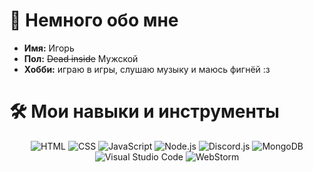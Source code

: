 # 👋 Немного обо мне

- **Имя:** Игорь
- **Пол:** ~~Dead inside~~ Мужской
- **Хобби:** играю в игры, слушаю музыку и маюсь фигнёй :з

# 🛠 Мои навыки и инструменты
<p align="center">
     <img alt="HTML" src="https://img.shields.io/badge/-HTML-090909?style=for-the-badge&logo=HTML5" />
     <img alt="CSS" src="https://img.shields.io/badge/-CSS-090909?style=for-the-badge&logo=CSS3&logoColor=29a8e2" />
     <img alt="JavaScript" src="https://img.shields.io/badge/-JavaScript-090909?style=for-the-badge&logo=JavaScript" />
     <img alt="Node.js" src="https://img.shields.io/badge/Node.js-090909?style=for-the-badge&logo=Node.js" />
     <img alt="Discord.js" src="https://img.shields.io/badge/Discord.js-090909?style=for-the-badge&logo=Discord.js" />
     <img alt="MongoDB" src="https://img.shields.io/badge/-mongodb-090909?style=for-the-badge&logo=mongodb&logoColor=green" />
     <img alt="Visual Studio Code" src="https://img.shields.io/badge/Visual%20Studio%20Code-090909?&style=for-the-badge&logo=Visual-Studio-Code&logoColor=blue" />
     <img alt="WebStorm" src="https://img.shields.io/badge/-WebStorm-090909?style=for-the-badge&logo=WebStorm&logoColor=pink" />
</p>

<!---
darkness132/darkness132 is a ✨ special ✨ repository because its `README.md` (this file) appears on your GitHub profile.
You can click the Preview link to take a look at your changes.
--->
